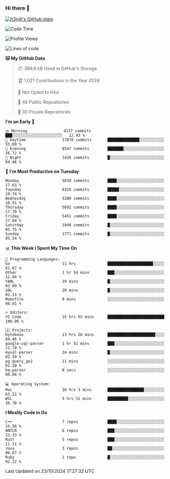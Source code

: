 ### Hi there 👋

[![h3n4l's GitHub stats](https://github-readme-stats.vercel.app/api?username=h3n4l&count_private=true&show_icons=true&theme=radical)](https://github.com/h3n4l/github-readme-stats)

<!--START_SECTION:waka-->
![Code Time](http://img.shields.io/badge/Code%20Time-1%2C983%20hrs%2024%20mins-blue)

![Profile Views](http://img.shields.io/badge/Profile%20Views-0-blue)

![Lines of code](https://img.shields.io/badge/From%20Hello%20World%20I%27ve%20Written-12.4%20million%20lines%20of%20code-blue)

**🐱 My GitHub Data** 

> 📦 389.6 kB Used in GitHub's Storage 
 > 
> 🏆 1,021 Contributions in the Year 2024
 > 
> 🚫 Not Opted to Hire
 > 
> 📜 48 Public Repositories 
 > 
> 🔑 30 Private Repositories 
 > 
**I'm an Early 🐤** 

```text
🌞 Morning                4137 commits        ███░░░░░░░░░░░░░░░░░░░░░░   12.93 % 
🌆 Daytime                17878 commits       ██████████████░░░░░░░░░░░   55.89 % 
🌃 Evening                8547 commits        ███████░░░░░░░░░░░░░░░░░░   26.72 % 
🌙 Night                  1426 commits        █░░░░░░░░░░░░░░░░░░░░░░░░   04.46 % 
```
📅 **I'm Most Productive on Tuesday** 

```text
Monday                   5638 commits        ████░░░░░░░░░░░░░░░░░░░░░   17.63 % 
Tuesday                  6316 commits        █████░░░░░░░░░░░░░░░░░░░░   19.74 % 
Wednesday                5280 commits        ████░░░░░░░░░░░░░░░░░░░░░   16.51 % 
Thursday                 5692 commits        ████░░░░░░░░░░░░░░░░░░░░░   17.79 % 
Friday                   5451 commits        ████░░░░░░░░░░░░░░░░░░░░░   17.04 % 
Saturday                 1840 commits        █░░░░░░░░░░░░░░░░░░░░░░░░   05.75 % 
Sunday                   1771 commits        █░░░░░░░░░░░░░░░░░░░░░░░░   05.54 % 
```


📊 **This Week I Spent My Time On** 

```text
💬 Programming Languages: 
Go                       13 hrs              ████████████████████░░░░░   81.67 % 
Other                    1 hr 54 mins        ███░░░░░░░░░░░░░░░░░░░░░░   12.04 % 
YAML                     29 mins             █░░░░░░░░░░░░░░░░░░░░░░░░   03.09 % 
SQL                      20 mins             █░░░░░░░░░░░░░░░░░░░░░░░░   02.13 % 
Makefile                 8 mins              ░░░░░░░░░░░░░░░░░░░░░░░░░   00.91 % 

🔥 Editors: 
VS Code                  15 hrs 55 mins      █████████████████████████   100.00 % 

🐱‍💻 Projects: 
bytebase                 13 hrs 26 mins      █████████████████████░░░░   84.46 % 
google-sql-parser        1 hr 51 mins        ███░░░░░░░░░░░░░░░░░░░░░░   11.70 % 
mysql-parser             24 mins             █░░░░░░░░░░░░░░░░░░░░░░░░   02.59 % 
pg_query_go2             11 mins             ░░░░░░░░░░░░░░░░░░░░░░░░░   01.20 % 
bq-parser                0 secs              ░░░░░░░░░░░░░░░░░░░░░░░░░   00.04 % 

💻 Operating System: 
Mac                      10 hrs 3 mins       ████████████████░░░░░░░░░   63.22 % 
WSL                      5 hrs 51 mins       █████████░░░░░░░░░░░░░░░░   36.78 % 
```

**I Mostly Code in Go** 

```text
C++                      7 repos             ████░░░░░░░░░░░░░░░░░░░░░   15.56 % 
ANTLR                    6 repos             ███░░░░░░░░░░░░░░░░░░░░░░   13.33 % 
Rust                     5 repos             ███░░░░░░░░░░░░░░░░░░░░░░   11.11 % 
Java                     3 repos             ██░░░░░░░░░░░░░░░░░░░░░░░   06.67 % 
Ruby                     1 repo              █░░░░░░░░░░░░░░░░░░░░░░░░   02.22 % 
```




 Last Updated on 23/10/2024 17:27:32 UTC
<!--END_SECTION:waka-->

